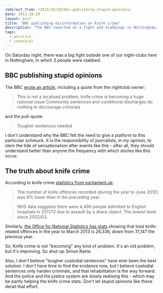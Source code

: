 ```yaml
---
redirect_from: /2013/10/29/bbc-publishing-stupid-opinions/
date: 2013-10-29
layout: post
title: "BBC publishing misinformation on knife crime"
description: "The BBC reported on a fight and stabbings in Nottingham, but quoted the sensationalist and misleading comments from the club owner. I object."
tags:
  - politics
  - canonical
---
```


On Saturday night, there was a big fight outside one of our night-clubs here in Nottingham, in which 3 people were stabbed.

## BBC publishing stupid opinions

The BBC [wrote an article](http://www.bbc.co.uk/news/uk-england-nottinghamshire-24691928), including a quote from the nightclub owner:

> This is not a localised problem, knife crime is becoming a huge national issue
> Community sentences and conditional discharges do nothing to discourage criminals

and the pull-quote:

> Tougher sentences needed

I don't understand why the BBC felt the need to give a platform to this particular schmuck. It is the responsibility of journalists, in my opinion, to stem the tide of sensationalism after events like this - after all, they should understand better than anyone the frequency with which stories like this occur.

## The truth about knife crime

According to knife crime [statistics from parliament.uk](http://www.parliament.uk/briefing-papers/Sn04304):

> The number of knife offences recorded (during the year to June 2012) was 9% lower than in the preceding year.

> NHS data suggests there were 4,490 people admitted to English hospitals in 2011/12 due to assault by a sharp object. The lowest level since 2002/03.

Similarly, [the Office for National Statistics has stats](http://www.ons.gov.uk/ons/rel/crime-stats/crime-statistics/period-ending-march-2013/stb-crime--period-ending-march-2013.html#tab-Offences-involving-knives-and-sharp-instruments) showing that total knife-related offences in the year to March 2013 is 26,336, down from 31,147 the previous year.

So, Knife crime is not "becoming" any kind of problem. It's an old problem, but it's improving. So shut-up Simon Raine.

Also, I don't believe "tougher custodial sentences" have ever been the best solution. I don't have time to find the evidence now, but I believe custodial sentences only harden criminals, and that rehabilitation is the way forward. And the police and the justice system are slowly realising this - which may be partly helping the knife crime stats. Don't let stupid opinions like these derail that effort.
